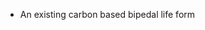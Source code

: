 - An existing carbon based bipedal life form

<!---
HyperNub/HyperNub is a ✨ special ✨ repository because its `README.md` (this file) appears on your GitHub profile.
You can click the Preview link to take a look at your changes.
--->
